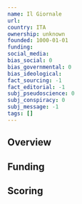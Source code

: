 ```yaml
---
name: Il Giornale
url:
country: ITA
ownership: unknown
founded: 1000-01-01
funding:
social_media:
bias_social: 0
bias_governmental: 0
bias_ideological:
fact_sourcing: -1
fact_editorial: -1
subj_pseudoscience: 0
subj_conspiracy: 0
subj_message: -1
tags: []
---
```


## Overview

## Funding

## Scoring
